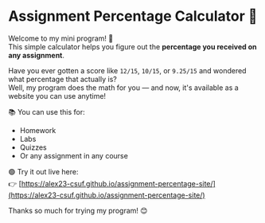 # Assignment Percentage Calculator 💯

Welcome to my mini program! 🎉  
This simple calculator helps you figure out the **percentage you received on any assignment**.

Have you ever gotten a score like `12/15`, `10/15`, or `9.25/15` and wondered what percentage that actually is?  
Well, my program does the math for you — and now, it's available as a website you can use anytime!

📚 You can use this for:
- Homework
- Labs
- Quizzes
- Or any assignment in any course

🟢 Try it out live here:  
👉 [https://alex23-csuf.github.io/assignment-percentage-site/](https://alex23-csuf.github.io/assignment-percentage-site/)

Thanks so much for trying my program! 😊

